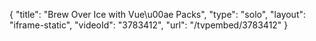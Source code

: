{
    "title": "Brew Over Ice with Vue\u00ae Packs",
    "type": "solo",
    "layout": "iframe-static",
    "videoId": "3783412",
    "url": "\/tvpembed\/3783412"
}